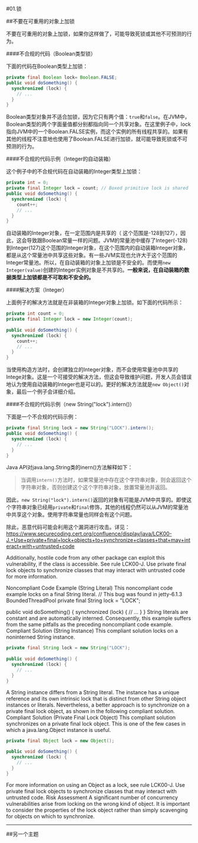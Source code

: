 #01.锁

##不要在可重用的对象上加锁

不要在可重用的对象上加锁，如果你这样做了，可能导致死锁或其他不可预测的行为。

####不合规的代码（Boolean类型锁）

下面的代码在Boolean类型上加锁：

```Java
private final Boolean lock= Boolean.FALSE;
public void doSomething() {
  synchronized (lock) {
    // ...
  }
}
```

Boolean类型对象并不适合加锁，因为它只有两个值：`true`和`false`。在JVM中，Boolean类型的两个字面量值都分别都指向同一个共享对象。在这里例子中，lock指向JVM中的一个Boolean.FALSE实例，而这个实例的所有线程共享的。如果有其他的线程不注意地也使用了Boolean.FALSE进行加锁，就可能导致死锁或不可预测的行为。

####不合规的代码示例（Integer的自动装箱）

这个例子中的不合规代码在自动装箱的Integer类型上加锁：

```Java
private int = 0;
private final Integer lock = count; // Boxed primitive lock is shared
public void doSomething() {
  synchronized (lock) {
    count++;
    // ...
  }
}
```

自动装箱的Integer对象，在一定范围内是共享的（ 这个范围是-128到127），因此，这会导致跟Boolean常量一样的问题。JVM的常量池中缓存了Integer(-128)到Integer(127)这个范围的Integer对象，在这个范围内的自动装箱Integer对象，都是从这个常量池中共享这些对象。有一些JVM实现也允许大于这个范围的Integer常量池。所以，在自动装箱的对象上加锁是不安全的。而使用`new Integer(value)`创建的Integer实例对象是不共享的。**一般来说，在自动装箱的数据类型上加锁都是不可取和不安全的。**

####解决方案（Integer）

上面例子的解决方法就是在非装箱的Integer对象上加锁。如下面的代码所示：

```Java
private int count = 0;
private final Integer lock = new Integer(count);
 
public void doSomething() {
  synchronized (lock) {
    count++;
    // ...
  }
}
```
当使用构造方法时，会创建独立的Integer对象，而不会使用常量池中共享的Intege对象。这是一个可接受的解决方法，但这会导致维护问题，开发人员会错误地认为使用自动装箱的Integer也是可以的。更好的解决方法就是`new Object()`对象，最后一个例子会详细介绍。

####不合规的代码示例（new String("lock").intern()）

下面是一个不合规的代码示例：

```Java
private final String lock = new String("LOCK").intern();
public void doSomething() {
  synchronized (lock) {
    // ...
  }
}
```

Java API对java.lang.String类的inern()方法解释如下：

> 当调用`intern()`方法时，如果常量池中存在这个字符串对象，则会返回这个字符串对象，否则创建这个这个字符串对象，放置常量池并返回。

因此，`new String("lock").intern()`返回的对象有可能是JVM中共享的。即使这个字符串对象已经用`private`和`final`修饰，其他的线程仍然可以从JVM的常量池中共享这个对象。使用字符串常量也同样会有这个问题。

除此，恶意代码可能会利用这个漏洞进行攻击。详见：https://www.securecoding.cert.org/confluence/display/java/LCK00-J.+Use+private+final+lock+objects+to+synchronize+classes+that+may+interact+with+untrusted+code

Additionally, hostile code from any other package can exploit this vulnerability, if the class is accessible. See rule LCK00-J. Use private final lock objects to synchronize classes that may interact with untrusted code for more information.


Noncompliant Code Example (String Literal)
This noncompliant code example locks on a final String literal.
// This bug was found in jetty-6.1.3 BoundedThreadPool
private final String lock = "LOCK";
 
public void doSomething() {
  synchronized (lock) {
    // ...
  }
}
String literals are constant and are automatically interned. Consequently, this example suffers from the same pitfalls as the preceding noncompliant code example.
Compliant Solution (String Instance)
This compliant solution locks on a noninterned String instance.

```Java
private final String lock = new String("LOCK");
 
public void doSomething() {
  synchronized (lock) {
    // ...
  }
}
```

A String instance differs from a String literal. The instance has a unique reference and its own intrinsic lock that is distinct from other String object instances or literals. Nevertheless, a better approach is to synchronize on a private final lock object, as shown in the following compliant solution.
Compliant Solution (Private Final Lock Object)
This compliant solution synchronizes on a private final lock object. This is one of the few cases in which a java.lang.Object instance is useful.

```Java
private final Object lock = new Object();
 
public void doSomething() {
  synchronized (lock) {
    // ...
  }
}
```

For more information on using an Object as a lock, see rule LCK00-J. Use private final lock objects to synchronize classes that may interact with untrusted code.
Risk Assessment
A significant number of concurrency vulnerabilities arise from locking on the wrong kind of object. It is important to consider the properties of the lock object rather than simply scavenging for objects on which to synchronize.

----------


##另一个主题

 